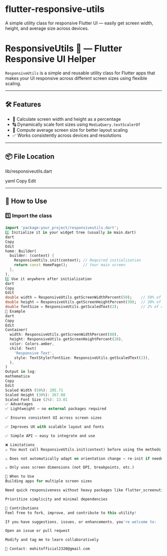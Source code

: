 # flutter-responsive-utils

A simple utility class for responsive Flutter UI — easily get screen width, height, and average size across devices.

# ResponsiveUtils 📱 — Flutter Responsive UI Helper

`ResponsiveUtils` is a simple and reusable utility class for Flutter apps that makes your UI responsive across different screen sizes using flexible scaling.

---

## 🛠 Features

- 📏 Calculate screen width and height as a percentage
- 🔠 Dynamically scale font sizes using `MediaQuery.textScalerOf`
- 📐 Compute average screen size for better layout scaling
- ✅ Works consistently across devices and resolutions

---

## 📦 File Location

lib/responsiveutils.dart

yaml
Copy
Edit

---

## 🚀 How to Use

### 1️⃣ Import the class

```dart
import 'package:your_project/responsiveutils.dart';
2️⃣ Initialize it in your widget tree (usually in main.dart)
dart
Copy
Edit
home: Builder(
  builder: (context) {
    ResponsiveUtils.init(context); // Required initialization
    return const HomePage();       // Your main screen
  },
),
3️⃣ Use it anywhere after initialization
dart
Copy
Edit
double width = ResponsiveUtils.getScreenWidthPercent(50);    // 50% of screen width
double height = ResponsiveUtils.getScreenHeightPercent(30);  // 30% of screen height
double fontSize = ResponsiveUtils.getScaledText(2);          // 2% of average screen size
🧪 Example
dart
Copy
Edit
Container(
  width: ResponsiveUtils.getScreenWidthPercent(80),
  height: ResponsiveUtils.getScreenHeightPercent(20),
  color: Colors.amber,
  child: Text(
    'Responsive Text',
    style: TextStyle(fontSize: ResponsiveUtils.getScaledText(2)),
  ),
)
Output in log:
mathematica
Copy
Edit
Scaled Width (50%): 205.71
Scaled Height (30%): 267.08
Scaled Font Size (2%): 13.01
✅ Advantages
✅ Lightweight — no external packages required

✅ Ensures consistent UI across screen sizes

✅ Improves UX with scalable layout and fonts

✅ Simple API — easy to integrate and use

❌ Limitations
⚠️ You must call ResponsiveUtils.init(context) before using the methods

⚠️ Does not automatically adapt on orientation change — re-init if needed

⚠️ Only uses screen dimensions (not DPI, breakpoints, etc.)

📌 When to Use
Building apps for multiple screen sizes

Need quick responsiveness without heavy packages like flutter_screenutil

Prioritize simplicity and minimal dependencies

🤝 Contributions
Feel free to fork, improve, and contribute to this utility!

If you have suggestions, issues, or enhancements, you're welcome to:

Open an issue or pull request

Modify and tag me to learn collaboratively

📧 Contact: mohitofficial2320@gmail.com
```
